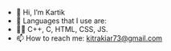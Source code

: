 - 👋 Hi, I’m Kartik
- 🌱 Languages that I use are:
- 👨‍💻 C++, C, HTML, CSS, JS.
- 📫 How to reach me: kitrakiar73@gmail.com
